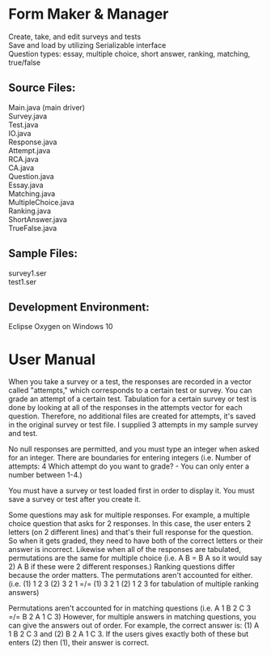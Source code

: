 # Form Maker & Manager
Create, take, and edit surveys and tests\
Save and load by utilizing Serializable interface\
Question types: essay, multiple choice, short answer, ranking, matching, true/false

## Source Files:
Main.java (main driver)\
Survey.java\
Test.java\
IO.java\
Response.java\
Attempt.java\
RCA.java\
CA.java\
Question.java\
Essay.java\
Matching.java\
MultipleChoice.java\
Ranking.java\
ShortAnswer.java\
TrueFalse.java

## Sample Files:
survey1.ser\
test1.ser

## Development Environment:
Eclipse Oxygen on Windows 10

# User Manual
When you take a survey or a test, the responses are recorded in a vector called "attempts," which corresponds to a certain test or survey. You can grade an attempt of a certain test. Tabulation for a certain survey or test is done by looking at all of the responses in the attempts vector for each question. Therefore, no additional files are created for attempts, it's saved in the original survey or test file. I supplied 3 attempts in my sample survey and test.

No null responses are permitted, and you must type an integer when asked for an integer. There are boundaries for entering integers (i.e. Number of attempts: 4 Which attempt do you want to grade? - You can only enter a number between 1-4.)

You must have a survey or test loaded first in order to display it. You must save a survey or test after you create it.

Some questions may ask for multiple responses. For example, a multiple choice question that asks for 2 responses. In this case, the user enters 2 letters (on 2 different lines) and that's their full response for the question. So when it gets graded, they need to have both of the correct letters or their answer is incorrect. Likewise when all of the responses are tabulated, permutations are the same for multiple choice (i.e. A B = B A so it would say 2) A B if these were 2 different responses.) Ranking questions differ because the order matters. The permutations aren't accounted for either. (i.e. (1) 1 2 3 (2) 3 2 1 =/= (1) 3 2 1 (2) 1 2 3 for tabulation of multiple ranking answers)

Permutations aren't accounted for in matching questions (i.e. A 1 B 2 C 3 =/= B 2 A 1 C 3) However, for multiple answers in matching questions, you can give the answers out of order. For example, the correct answer is: (1) A 1 B 2 C 3 and (2) B 2 A 1 C 3. If the users gives exactly both of these but enters (2) then (1), their answer is correct.
